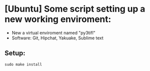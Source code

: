 # [Ubuntu] Some script setting up a new working enviroment:
- New a virtual enviroment named "py3tifl"
- Software: Git, Hipchat, Yakuake, Sublime text

## Setup:
```
sudo make install
```
